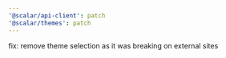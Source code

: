 ```yaml
---
'@scalar/api-client': patch
'@scalar/themes': patch
---
```


fix: remove theme selection as it was breaking on external sites
